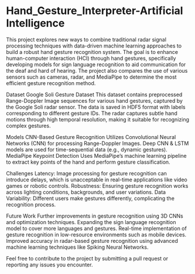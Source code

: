 # Hand_Gesture_Interpreter-Artificial Intelligence


This project explores new ways to combine traditional radar signal processing techniques with data-driven machine learning approaches to build a robust hand gesture recognition system. The goal is to enhance human-computer interaction (HCI) through hand gestures, specifically developing models for sign language recognition to aid communication for the deaf and hard of hearing. The project also compares the use of various sensors such as cameras, radar, and MediaPipe to determine the most efficient gesture recognition method.

Dataset
Google Soli Gesture Dataset
This dataset contains preprocessed Range-Doppler Image sequences for various hand gestures, captured by the Google Soli radar sensor. The data is saved in HDF5 format with labels corresponding to different gesture IDs. The radar captures subtle hand motions through high temporal resolution, making it suitable for recognizing complex gestures.

Models
CNN-Based Gesture Recognition
Utilizes Convolutional Neural Networks (CNN) for processing Range-Doppler Images.
Deep CNN & LSTM models are used for time-sequential data (e.g., dynamic gestures).
MediaPipe Keypoint Detection
Uses MediaPipe’s machine learning pipeline to extract key points of the hand and perform gesture classification.

Challenges
Latency: Image processing for gesture recognition can introduce delays, which is unacceptable in real-time applications like video games or robotic controls.
Robustness: Ensuring gesture recognition works across lighting conditions, backgrounds, and user variations.
Data Variability: Different users make gestures differently, complicating the recognition process.


Future Work
Further improvements in gesture recognition using 3D CNNs and optimization techniques.
Expanding the sign language recognition model to cover more languages and gestures.
Real-time implementation of gesture recognition in low-resource environments such as mobile devices.
Improved accuracy in radar-based gesture recognition using advanced machine learning techniques like Spiking Neural Networks.


Feel free to contribute to the project by submitting a pull request or reporting any issues you encounter.



